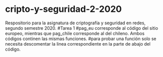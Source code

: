 # cripto-y-seguridad-2-2020
Respositorio para la asignatura de criptografía y seguridad en redes, segundo semestre 2020. 
#Tarea 1
#pag_eu corresponde al código del sitio europeo, mientras que pag_chile corresponde al del chileno. Ambos códigos continen las mismas funciones.
#para probar una función solo se necesita descomentar la linea correspondiente en la parte de abajo del código.


